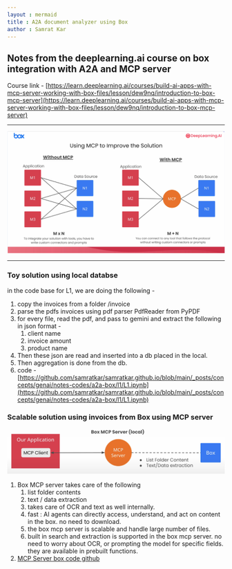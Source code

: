 ```yaml
---
layout : mermaid
title : A2A document analyzer using Box 
author : Samrat Kar
---
```


## Notes from the deeplearning.ai course on box integration with A2A and MCP server

Course link - [https://learn.deeplearning.ai/courses/build-ai-apps-with-mcp-server-working-with-box-files/lesson/dew9nq/introduction-to-box-mcp-server](https://learn.deeplearning.ai/courses/build-ai-apps-with-mcp-server-working-with-box-files/lesson/dew9nq/introduction-to-box-mcp-server)

---

![](/assets/a2abox/local-vs-mcp.png)

---

### Toy solution using local databse 

in the code base for L1, we are doing the following - 
1. copy the invoices from a folder /invoice 
2. parse the pdfs invoices using pdf parser PdfReader from PyPDF
3. for every file, read the pdf, and pass to gemini and extract the following in json format - 
   1. client name 
   2. invoice amount
   3. product name 
4. Then these json are read and inserted into a db placed in the local. 
5. Then aggregation is done from the db. 
6. code - [https://github.com/samratkar/samratkar.github.io/blob/main/_posts/concepts/genai/notes-codes/a2a-box/l1/L1.ipynb](https://github.com/samratkar/samratkar.github.io/blob/main/_posts/concepts/genai/notes-codes/a2a-box/l1/L1.ipynb)

### Scalable solution using invoices from Box using MCP server 

![](/assets/a2abox/boxmcpserver.png)

1. Box MCP server takes care of the following 
   1. list folder contents 
   2. text / data extraction 
   3. takes care of OCR and text as well internally. 
   4. fast : AI agents can directly access, understand, and act on content in the box. no need to download. 
   5. the box mcp server is scalable and handle large number of files.
   6. built in search and extraction is supported in the box mcp server. no need to worry about OCR, or prompting the model for specific fields. they are available in prebuilt functions. 
2. [MCP Server box code github](https://github.com/box-community/mcp-server-box)